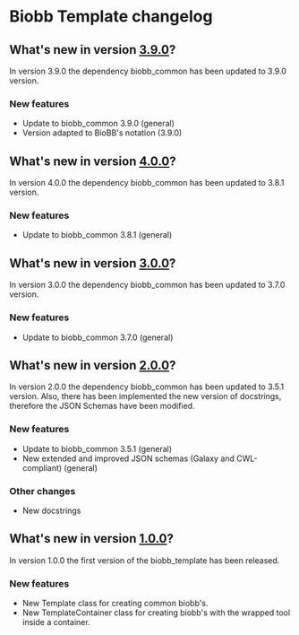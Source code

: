 
# Biobb Template changelog

## What's new in version [3.9.0](https://github.com/bioexcel/biobb_template/releases/tag/v3.9.0)?
In version 3.9.0 the dependency biobb_common has been updated to 3.9.0 version. 

### New features

* Update to biobb_common 3.9.0 (general)
* Version adapted to BioBB's notation (3.9.0)

## What's new in version [4.0.0](https://github.com/bioexcel/biobb_template/releases/tag/v4.0.0)?
In version 4.0.0 the dependency biobb_common has been updated to 3.8.1 version. 

### New features

* Update to biobb_common 3.8.1 (general)

## What's new in version [3.0.0](https://github.com/bioexcel/biobb_template/releases/tag/v3.0.0)?
In version 3.0.0 the dependency biobb_common has been updated to 3.7.0 version. 

### New features

* Update to biobb_common 3.7.0 (general)

## What's new in version [2.0.0](https://github.com/bioexcel/biobb_template/releases/tag/v2.0.0)?
In version 2.0.0 the dependency biobb_common has been updated to 3.5.1 version. Also, there has been implemented the new version of docstrings, therefore the JSON Schemas have been modified.

### New features

* Update to biobb_common 3.5.1 (general)
* New extended and improved JSON schemas (Galaxy and CWL-compliant) (general)

### Other changes

* New docstrings

## What's new in version [1.0.0](https://github.com/bioexcel/biobb_template/releases/tag/v1.0.0)?
In version 1.0.0 the first version of the biobb_template has been released.

### New features

* New Template class for creating common biobb's.
* New TemplateContainer class for creating biobb's with the wrapped tool inside a container.